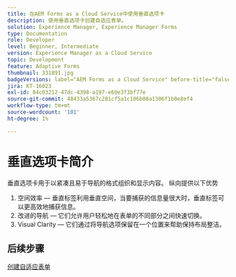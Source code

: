 ```yaml
---
title: 在AEM Forms as a Cloud Service中使用垂直选项卡
description: 使用垂直选项卡创建自适应表单。
solution: Experience Manager, Experience Manager Forms
type: Documentation
role: Developer
level: Beginner, Intermediate
version: Experience Manager as a Cloud Service
topic: Development
feature: Adaptive Forms
thumbnail: 331891.jpg
badgeVersions: label="AEM Forms as a Cloud Service" before-title="false"
jira: KT-16023
exl-id: 84c03212-47dc-4398-a197-e69e3f3bf77e
source-git-commit: 48433a5367c281cf5a1c106b08a1306f1b0e8ef4
workflow-type: tm+mt
source-wordcount: '101'
ht-degree: 1%

---
```


# 垂直选项卡简介

垂直选项卡用于以紧凑且易于导航的格式组织和显示内容。 纵向提供以下优势
1. 空间效率 — 垂直标签利用垂直空间，当要捕获的信息量很大时，垂直标签可以更高效地捕获信息。
1. 改进的导航 — 它们允许用户轻松地在表单的不同部分之间快速切换。
1. Visual Clarity — 它们通过将导航选项保留在一个位置来帮助保持布局整洁。

## 后续步骤

[创建自适应表单](./create-af.md)
